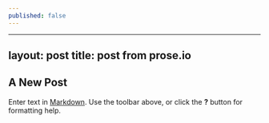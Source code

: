 ```yaml
---
published: false
---
```


---------
layout: post
title: post from prose.io
---------

## A New Post

Enter text in [Markdown](http://daringfireball.net/projects/markdown/). Use the toolbar above, or click the **?** button for formatting help.
